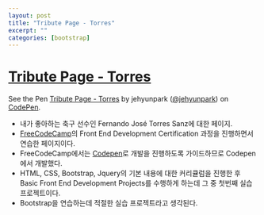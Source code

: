 ```yaml
---
layout: post
title: "Tribute Page - Torres"
excerpt: ""
categories: [bootstrap]
---
```

# [Tribute Page - Torres](http://codepen.io/jehyunpark/full/GZLPKZ)

<p data-height="265" data-theme-id="dark" data-slug-hash="GZLPKZ" data-default-tab="result" data-user="jehyunpark" data-embed-version="2" data-preview="true" class="codepen">See the Pen <a href="http://codepen.io/jehyunpark/pen/GZLPKZ/">Tribute Page - Torres</a> by jehyunpark (<a href="http://codepen.io/jehyunpark">@jehyunpark</a>) on <a href="http://codepen.io">CodePen</a>.</p>
<script async src="//assets.codepen.io/assets/embed/ei.js"></script>

- 내가 좋아하는 축구 선수인 Fernando José Torres Sanz에 대한 페이지.
- [FreeCodeCamp](https://github.com/FreeCodeCamp/FreeCodeCamp)의 Front End Development Certification 과정을 진행하면서 연습한 페이지이다.
- FreeCodeCamp에서는 [Codepen](http://codepen.io/)로 개발을 진행하도록 가이드하므로 Codepen에서 개발했다.
- HTML, CSS, Bootstrap, Jquery의 기본 내용에 대한 커리큘럼을 진행한 후 Basic Front End Development Projects를 수행하게 하는데 그 중 첫번째 실습 프로젝트이다.
- Bootstrap을 연습하는데 적절한 실습 프로젝트라고 생각된다.
